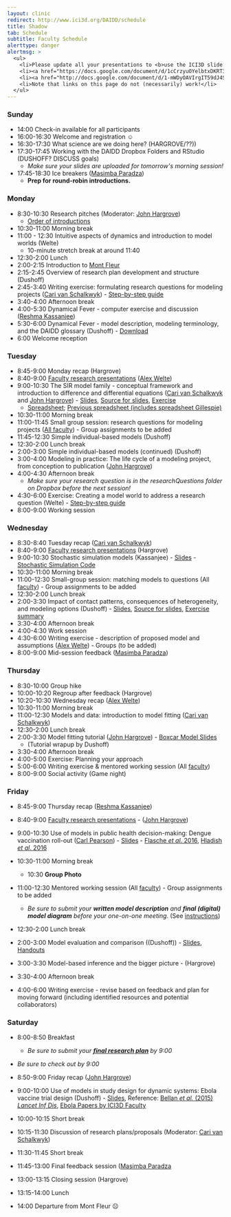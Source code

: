```yaml
---
layout: clinic
redirect: http://www.ici3d.org/DAIDD/schedule
title: Shadow
tab: Schedule
subtitle: Faculty Schedule
alerttype: danger
alertmsg: >
  <ul>
    <li>Please update all your presentations to <b>use the ICI3D slide template</b>.</li>
    <li><a href="https://docs.google.com/document/d/1cCrzyuOYelbtxDKRT3fuwcKQImse3KLSJ3cR_yNTkng">Click here for access to the DAIDD 2018 Notes GD.</a></li>
    <li><a href="http://docs.google.com/document/d/1-mWDyOAVIrgIT59dJ4ShrM1rsh8Ik_2f6Pr0_O8FQ2I/edit?usp=sharing_eip&ts=5a2da462">Click here for access to the DAIDD 2017 Notes GD.</a></li>
    <li>Note that links on this page do not (necessarily) work!</li>
  </ul>
---
```



### Sunday

- 14:00 Check-in available for all participants
- 16:00-16:30 Welcome and registration ☺
- 16:30-17:30 What science are we doing here? (HARGROVE/??))
- 17:30-17:45 Working with the DAIDD Dropbox Folders and RStudio (DUSHOFF? DISCUSS goals)
    - _Make sure your slides are uploaded for tomorrow's morning session!_
- 17:45-18:30 Ice breakers ([Masimba Paradza]({{site.subdomainurl}}/team/paradza/))
    - **Prep for round-robin introductions.**

### Monday

- 8:30-10:30 Research pitches (Moderator: [John Hargrove]({{site.subdomainurl}}/team/hargrove/))
    - [Order of introductions](./introductions)
- 10:30-11:00 Morning break
- 11:00 - 12:30 Intuitive aspects of dynamics and introduction to model worlds (Welte)
    - 10-minute stretch break at around 11:40
- 12:30-2:00 Lunch
- 2:00-2:15 Introduction to [Mont Fleur](https://www.montfleur.co.za/)
- 2:15-2:45 Overview of research plan development and structure (Dushoff)
- 2:45-3:40 Writing exercise: formulating research questions for modeling projects ([Cari van Schalkwyk]({{site.subdomainurl}}/team/vanschalkwyk/)) - [Step-by-step guide](../Materials/researchQuestions)
- 3:40-4:00 Afternoon break
- 4:00-5:30 Dynamical Fever - computer exercise and discussion ([Reshma Kassanjee]({{site.subdomainurl}}/team/kassanjee/))
- 5:30-6:00 Dynamical Fever - model description, modeling terminology, and the DAIDD glossary (Dushoff) - [Download](../Materials/modelTaxonomy)
- 6:00 Welcome reception

### Tuesday

- 8:45-9:00 Monday recap (Hargrove)
- 8:40-9:00 [Faculty research presentations](../Materials/researchPresentations) ([Alex Welte]({{site.subdomainurl}}/team/welte))
- 9:00-10:30 The SIR model family - conceptual framework and introduction to difference and differential equations ([Cari van Schalkwyk]({{site.subdomainurl}}/team/vanschalkwyk/) and [John Hargrove]({{site.subdomainurl}}/team/hargrove)) - [Slides](https://github.com/dushoff/disease_model_talks/blob/master/git_push/family.draft.pdf), [Source for slides](https://github.com/dushoff/disease_model_talks), [Exercise](../Materials/SIRmodelFamily)
  - [Spreadsheet](http://tinyurl.com/SIR-DAIDD-2016); [Previous spreadsheet (includes spreadsheet Gillespie)](http://tinyurl.com/SIR-DAIDD-2015)
- 10:30-11:00 Morning break
- 11:00-11:45 Small group session: research questions for modeling projects ([All faculty]({{site.subdomainurl}}/team/)) - Group assignments to be added
- 11:45-12:30 Simple individual-based models (Dushoff)
- 12:30-2:00 Lunch break
- 2:00-3:00 Simple individual-based models (continued) (Dushoff)
- 3:00-4:00 Modeling in practice: The life cycle of a modeling project, from conception to publication ([John Hargrove]({{site.subdomainurl}}/team/hargrove))
- 4:00-4:30 Afternoon break
    - _Make sure your research question is in the researchQuestions folder on Dropbox before the next session!_
- 4:30-6:00 Exercise: Creating a model world to address a research question (Welte) - [Step-by-step guide](../Materials/modelWorld)
- 8:00-9:00 Working session

### Wednesday

- 8:30-8:40 Tuesday recap ([Cari van Schalkwyk]({{site.subdomainurl}}/team/vanschalkwyk/))
- 8:40-9:00 [Faculty research presentations](../Materials/researchPresentations) (Hargrove)
- 9:00-10:30 Stochastic simulation models (Kassanjee) - [Slides](https://www.dropbox.com/s/678dx9io8fqnxyg/Borchering_stochastic_simulation_DAIDD2016.pdf?dl=1) - [Stochastic Simulation Code](https://github.com/ICI3D/RTutorials/raw/15f3f2d1c6b8d99c9762617c700e0e8bbf206482/spillover_introductions.R)
- 10:30-11:00 Morning break
- 11:00-12:30 Small-group session: matching models to questions (All [faculty]({{site.subdomainurl}}/team/)) - Group assignments to be added
- 12:30-2:00 Lunch break
- 2:00-3:30 Impact of contact patterns, consequences of heterogeneity, and modeling options (Dushoff) - [Slides](https://github.com/dushoff/disease_model_talks/tree/master/git_push/heterogeneity.draft.pdf), [Source for slides](https://github.com/dushoff/disease_model_talks/), [Exercise summary](../Materials/heterogeneityTutorialSummary.pdf)
- 3:30-4:00 Afternoon break
- 4:00-4:30 Work session
- 4:30-6:00 Writing exercise - description of proposed model and assumptions ([Alex Welte]({{site.subdomainurl}}/team/welte/)) - Groups (to be added)
- 8:00-9:00 Mid-session feedback ([Masimba Paradza]({{site.subdomainurl}}/team/paradza/))

### Thursday

- 8:30-10:00 Group hike
- 10:00-10:20 Regroup after feedback (Hargrove)
- 10:20-10:30 Wednesday recap ([Alex Welte]({{site.subdomainurl}}/team/welte))
- 10:30-11:00 Morning break
- 11:00-12:30 Models and data: introduction to model fitting  ([Cari van Schalkwyk]({{site.subdomainurl}}/team/vanschalkwyk/))
- 12:30-2:00 Lunch break
- 2:00-3:30 Model fitting tutorial ([John Hargrove]({{site.subdomainurl}}/team/hargrove/)) - [Boxcar Model Slides](../Materials/boxcarModels.pdf)
	* (Tutorial wrapup by Dushoff)
- 3:30-4:00 Afternoon break
- 4:00-5:00 Exercise: Planning your approach
- 5:00-6:00 Writing exercise & mentored working session (All [faculty]({{site.subdomainurl}}/team/))
- 8:00-9:00 Social activity (Game night)

### Friday

- 8:45-9:00 Thursday recap ([Reshma Kassanjee]({{site.subdomainurl}}/team/kassanjee/))
- 8:40-9:00 [Faculty research presentations](../Materials/researchPresentations) - ([John Hargrove]({{site.subdomainurl}}/team/hargrove))
- 9:00-10:30 Use of models in public health decision-making: Dengue vaccination roll-out ([Carl Pearson]({{site.subdomainurl}}/team/pearson/)) - [Slides](https://docs.google.com/presentation/d/1JqrGCGnlZLgguxWxeyEEwOBbJYnQaglXbRrq2P_x2Nc/pub?start=false&loop=false&delayms=3000) - [Flasche _et al_. 2016](http://journals.plos.org/plosmedicine/article?id=10.1371/journal.pmed.1002181), [Hladish _et al_. 2016 ](http://journals.plos.org/plosntds/article?id=10.1371/journal.pntd.0004661)

- 10:30-11:00 Morning break
    - 10:30 **Group Photo**
- 11:00-12:30 Mentored working session (All [faculty]({{site.subdomainurl}}/team/)) - Group assignments to be added
    - _Be sure to submit your **written model description** and **final (digital) model diagram** before your one-on-one meeting_. (See [instructions](../Materials/instructions))
- 12:30-2:00 Lunch break
- 2:00-3:00 Model evaluation and comparison ((Dushoff)) - [Slides](https://github.com/dushoff/statistics_talks/blob/master/git_push/evaluation.draft.pdf), [Handouts](https://github.com/dushoff/statistics_talks/blob/master/git_push/evaluation.handouts.pdf)
- 3:00-3:30 Model-based inference and the bigger picture - (Hargrove)
- 3:30-4:00 Afternoon break
- 4:00-6:00 Writing exercise - revise based on feedback and plan for moving forward (including identified resources and potential collaborators)

### Saturday

- 8:00-8:50 Breakfast
    - _Be sure to submit your [**final research plan**](../Materials/researchPlans) by 9:00_
- _Be sure to check out by 9:00_
- 8:50-9:00 Friday recap ([John Hargrove]({{site.subdomainurl}}/team/hargrove))
- 9:00-10:00 Use of models in study design for dynamic systems: Ebola vaccine trial design (Dushoff) - [Slides](../Materials/Bellan-ModelsInStudyDesign-Ebola.pdf), Reference: [Bellan _et al._ (2015) _Lancet Inf Dis_](http://bellanlab.publichealth.uga.edu/wp-content/uploads/2016/09/BellanEtAl-SLEbola-LancetID-2015.pdf), [Ebola Papers by ICI3D Faculty](http://ebola.ici3d.org)
- 10:00-10:15 Short break

- 10:15-11:30 Discussion of research plans/proposals (Moderator: [Cari van Schalkwyk]({{site.subdomainurl}}/team/vanschalkwyk/))
- 11:30-11:45 Short break

- 11:45-13:00 Final feedback session ([Masimba Paradza]({{site.subdomainurl}}/team/paradza/)
- 13:00-13:15 Closing session (Hargrove)
- 13:15-14:00 Lunch
- 14:00 Departure from Mont Fleur ☹
